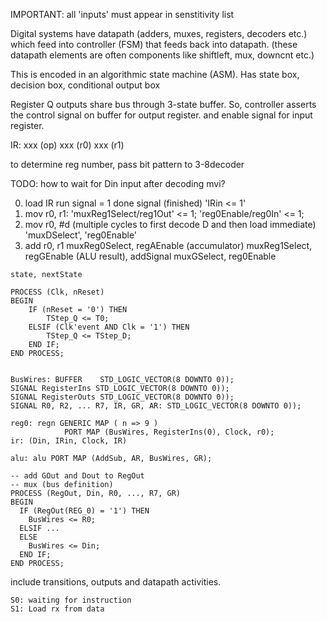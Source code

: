 <!-- SPDX-License-Identifier: zlib-acknowledgement -->
IMPORTANT: all 'inputs' must appear in senstitivity list

Digital systems have datapath (adders, muxes, registers, decoders etc.) 
which feed into controller (FSM) that feeds back into datapath.
(these datapath elements are often components like shiftleft, mux, downcnt etc.)

This is encoded in an algorithmic state machine (ASM).
Has state box, decision box, conditional output box



Register Q outputs share bus through 3-state buffer.
So, controller asserts the control signal on buffer for output register.
and enable signal for input register.

IR: xxx (op) xxx (r0) xxx (r1)

to determine reg number, pass bit pattern to 3-8decoder

TODO: how to wait for Din input after decoding mvi?


0. load IR
run signal = 1
done signal (finished)
'IRin <= 1'
1. mov r0, r1:
'muxReg1Select/reg1Out' <= 1; 'reg0Enable/reg0In' <= 1; 
2. mov r0, #d (multiple cycles to first decode D and then load immediate)
'muxDSelect', 'reg0Enable'
3. add r0, r1
muxReg0Select, regAEnable (accumulator)
muxReg1Select, regGEnable (ALU result), addSignal
muxGSelect, reg0Enable

```
state, nextState

PROCESS (Clk, nReset)
BEGIN
    IF (nReset = '0') THEN
        TStep_Q <= T0;
    ELSIF (Clk'event AND Clk = '1') THEN
        TStep_Q <= TStep_D;
    END IF;
END PROCESS;


BusWires: BUFFER 	STD_LOGIC_VECTOR(8 DOWNTO 0));
SIGNAL RegisterIns STD_LOGIC_VECTOR(8 DOWNTO 0));
SIGNAL RegisterOuts STD_LOGIC_VECTOR(8 DOWNTO 0));
SIGNAL R0, R2, ... R7, IR, GR, AR: STD_LOGIC_VECTOR(8 DOWNTO 0));

reg0: regn GENERIC MAP ( n => 9 )
			PORT MAP (BusWires, RegisterIns(0), Clock, r0);
ir: (Din, IRin, Clock, IR)

alu: alu PORT MAP (AddSub, AR, BusWires, GR); 

-- add GOut and Dout to RegOut
-- mux (bus definition)
PROCESS (RegOut, Din, R0, ..., R7, GR)
BEGIN
  IF (RegOut(REG_0) = '1') THEN
    BusWires <= R0;
  ELSIF ...
  ELSE
    BusWires <= Din;
  END IF;
END PROCESS;

```


include transitions, outputs and datapath activities.
```
S0: waiting for instruction
S1: Load rx from data
```
